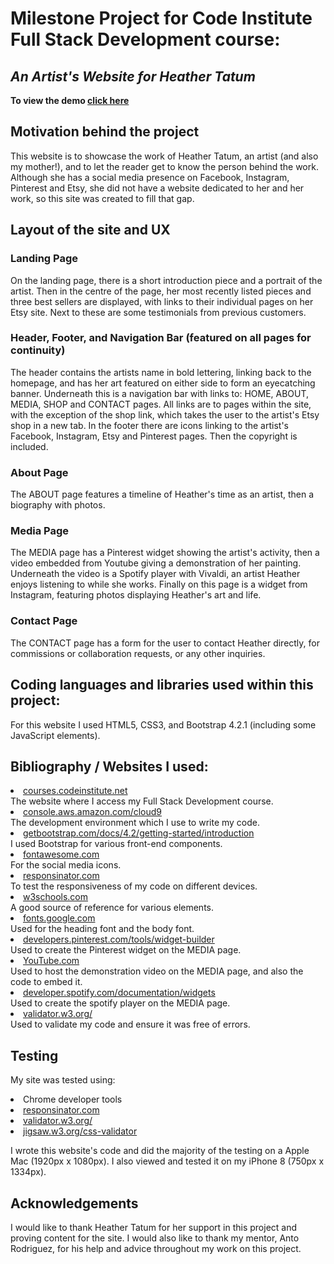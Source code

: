 

<h1>Milestone Project for Code Institute Full Stack Development course:</h1>
<h2><i>An Artist's Website for Heather Tatum</i></h2>

<b>To view the demo <a href="https://oliviatatum.github.io/heathertatum/index.html">click here</a></b>

<h2>Motivation behind the project</h2>

This website is to showcase the work of Heather Tatum, an artist (and also my mother!), and to let the reader get to know the person behind the work.
Although she has a social media presence on Facebook, Instagram, Pinterest and Etsy, she did not have a website dedicated to her and her work, 
so this site was created to fill that gap.

<h2>Layout of the site and UX</h2>
<h3>Landing Page</h3>
On the landing page, there is a short introduction piece and a portrait of the artist. Then in the centre of the page, her most 
recently listed pieces and three best sellers are displayed, with links to their individual pages on her Etsy site.
Next to these are some testimonials from previous customers. 
<h3>Header, Footer, and Navigation Bar (featured on all pages for continuity)</h3>
The header contains the artists name in bold lettering, linking back to the homepage, and has her art featured on either 
side to form an eyecatching banner. Underneath this is a navigation bar with links to: HOME, ABOUT, MEDIA, SHOP and CONTACT
pages. All links are to pages within the site, with the exception of the shop link, which takes the user to the artist's Etsy 
shop in a new tab.
In the footer there are icons linking to the artist's Facebook, Instagram, Etsy and Pinterest pages. Then the copyright is included.
<h3>About Page</h3>
The ABOUT page features a timeline of Heather's time as an artist, then a biography with photos.
<h3>Media Page</h3>
The MEDIA page has a Pinterest widget showing the artist's activity, then a video embedded from Youtube giving a demonstration of her 
painting. Underneath the video is a Spotify player with Vivaldi, an artist Heather enjoys listening to while she works. Finally on this page
is a widget from Instagram, featuring photos displaying Heather's art and life.
<h3>Contact Page</h3>
The CONTACT page has a form for the user to contact Heather directly, for commissions or collaboration requests, or any other inquiries.


<h2>Coding languages and libraries used within this project:</h2>

For this website I used HTML5, CSS3, and Bootstrap 4.2.1 (including some JavaScript elements). 

<h2>Bibliography / Websites I used:</h2>

<li><a href="https://courses.codeinstitute.net">courses.codeinstitute.net</a></li>
The website where I access my Full Stack Development course. 

<li><a href="https://console.aws.amazon.com/cloud9">console.aws.amazon.com/cloud9</a></li>
The development environment which I use to write my code.
<li><a href="https://getbootstrap.com/docs/4.2/getting-started/introduction/">getbootstrap.com/docs/4.2/getting-started/introduction</a></li>
I used Bootstrap for various front-end components.
<li><a href="https://fontawesome.com/">fontawesome.com</a></li>
For the social media icons.
<li><a href="http://www.responsinator.com/">responsinator.com</a></li>
To test the responsiveness of my code on different devices.
<li><a href="https://www.w3schools.com">w3schools.com</a></li>
A good source of reference for various elements.
<li><a href="https://fonts.google.com/">fonts.google.com</a></li>
Used for the heading font and the body font. 
<li><a href="https://developers.pinterest.com/tools/widget-builder/?">developers.pinterest.com/tools/widget-builder</a></li>
Used to create the Pinterest widget on the MEDIA page. 
<li><a href="https://www.youtube.com/">YouTube.com</a></li>
Used to host the demonstration video on the MEDIA page, and also the code to embed it.
<li><a href="https://developer.spotify.com/documentation/widgets">developer.spotify.com/documentation/widgets</a></li>
Used to create the spotify player on the MEDIA page.
<li><a href="https://validator.w3.org/">validator.w3.org/</a></li>
Used to validate my code and ensure it was free of errors.

<h2>Testing</h2>

My site was tested using:

<li>Chrome developer tools</li>
<li><a href="http://www.responsinator.com/">responsinator.com</a></li>
<li><a href="https://validator.w3.org/">validator.w3.org/</a></li>
<li><a href="https://jigsaw.w3.org/css-validator">jigsaw.w3.org/css-validator</a></li>

I wrote this website's code and did the majority of the testing on a Apple Mac (1920px x 1080px).
I also viewed and tested it on my iPhone 8 (750px x 1334px).


<h2>Acknowledgements</h2>

I would like to thank Heather Tatum for her support in this project and proving content for the site.
I would also like to thank my mentor, Anto Rodriguez, for his help and advice throughout my work on this project.
